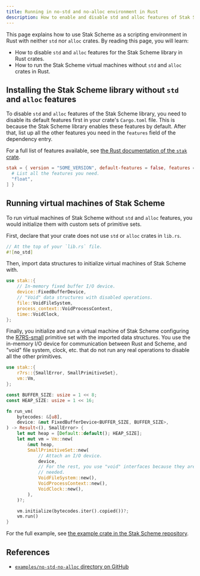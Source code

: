 ```yaml
---
title: Running in no-std and no-alloc environment in Rust
description: How to enable and disable std and alloc features of Stak Scheme for specific environments in Rust
---
```


This page explains how to use Stak Scheme as a scripting environment in Rust with neither `std` nor `alloc` crates. By reading this page, you will learn:

- How to disable `std` and `alloc` features for the Stak Scheme library in Rust crates.
- How to run the Stak Scheme virtual machines without `std` and `alloc` crates in Rust.

## Installing the Stak Scheme library without `std` and `alloc` features

To disable `std` and `alloc` features of the Stak Scheme library, you need to disable its default features first in your crate's `Cargo.toml` file. This is because the Stak Scheme library enables these features by default. After that, list up all the other features you need in the `features` field of the dependency entry.

For a full list of features available, see [the Rust documentation of the `stak` crate](https://docs.rs/stak).

```toml
stak = { version = "SOME_VERSION", default-features = false, features = [
  # List all the features you need.
  "float",
] }
```

## Running virtual machines of Stak Scheme

To run virtual machines of Stak Scheme without `std` and `alloc` features, you would initialize them with custom sets of primitive sets.

First, declare that your crate does not use `std` or `alloc` crates in `lib.rs`.

```rust
// At the top of your `lib.rs` file.
#![no_std]
```

Then, import data structures to initialize virtual machines of Stak Scheme with.

```rust
use stak::{
    // In-memory fixed buffer I/O device.
    device::FixedBufferDevice,
    // "Void" data structures with disabled operations.
    file::VoidFileSystem,
    process_context::VoidProcessContext,
    time::VoidClock,
};
```

Finally, you initialize and run a virtual machine of Stak Scheme configuring the [R7RS-small][r7rs-small] primitive set with the imported data structures. You use the in-memory I/O device for communication between Rust and Scheme, and "void" file system, clock, etc. that do not run any real operations to disable all the other primitives.

```rust
use stak::{
    r7rs::{SmallError, SmallPrimitiveSet},
    vm::Vm,
};

const BUFFER_SIZE: usize = 1 << 8;
const HEAP_SIZE: usize = 1 << 16;

fn run_vm(
    bytecodes: &[u8],
    device: &mut FixedBufferDevice<BUFFER_SIZE, BUFFER_SIZE>,
) -> Result<(), SmallError> {
    let mut heap = [Default::default(); HEAP_SIZE];
    let mut vm = Vm::new(
        &mut heap,
        SmallPrimitiveSet::new(
            // Attach an I/O device.
            device,
            // For the rest, you use "void" interfaces because they are not
            // needed.
            VoidFileSystem::new(),
            VoidProcessContext::new(),
            VoidClock::new(),
        ),
    )?;

    vm.initialize(bytecodes.iter().copied())?;
    vm.run()
}
```

For the full example, see [the example crate in the Stak Scheme repository](https://github.com/raviqqe/stak/blob/main/examples/no-std-no-alloc).

## References

- [`examples/no-std-no-alloc` directory on GitHub](https://github.com/raviqqe/stak/tree/main/examples/no-std-no-alloc)

[r7rs-small]: https://small.r7rs.org/
